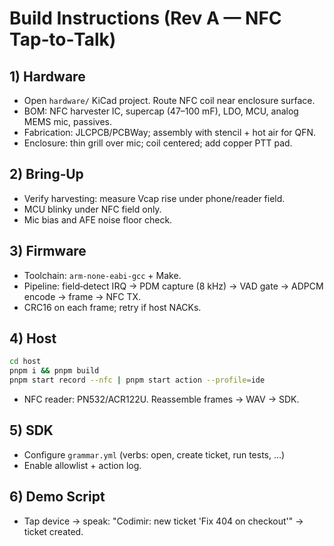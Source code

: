 # Build Instructions (Rev A — NFC Tap‑to‑Talk)

## 1) Hardware
- Open `hardware/` KiCad project. Route NFC coil near enclosure surface.
- BOM: NFC harvester IC, supercap (47–100 mF), LDO, MCU, analog MEMS mic, passives.
- Fabrication: JLCPCB/PCBWay; assembly with stencil + hot air for QFN.
- Enclosure: thin grill over mic; coil centered; add copper PTT pad.

## 2) Bring‑Up
- Verify harvesting: measure Vcap rise under phone/reader field.
- MCU blinky under NFC field only.
- Mic bias and AFE noise floor check.

## 3) Firmware
- Toolchain: `arm-none-eabi-gcc` + Make.
- Pipeline: field‑detect IRQ → PDM capture (8 kHz) → VAD gate → ADPCM encode → frame → NFC TX.
- CRC16 on each frame; retry if host NACKs.

## 4) Host
```bash
cd host
pnpm i && pnpm build
pnpm start record --nfc | pnpm start action --profile=ide
```
- NFC reader: PN532/ACR122U. Reassemble frames → WAV → SDK.

## 5) SDK
- Configure `grammar.yml` (verbs: open, create ticket, run tests, …)
- Enable allowlist + action log.

## 6) Demo Script
- Tap device → speak: "Codimir: new ticket 'Fix 404 on checkout'" → ticket created.
